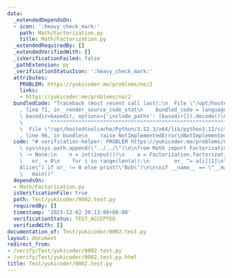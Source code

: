 ```yaml
---
data:
  _extendedDependsOn:
  - icon: ':heavy_check_mark:'
    path: Math/Factorization.py
    title: Math/Factorization.py
  _extendedRequiredBy: []
  _extendedVerifiedWith: []
  _isVerificationFailed: false
  _pathExtension: py
  _verificationStatusIcon: ':heavy_check_mark:'
  attributes:
    PROBLEM: https://yukicoder.me/problems/no/2
    links:
    - https://yukicoder.me/problems/no/2
  bundledCode: "Traceback (most recent call last):\n  File \"/opt/hostedtoolcache/Python/3.12.3/x64/lib/python3.12/site-packages/onlinejudge_verify/documentation/build.py\"\
    , line 71, in _render_source_code_stat\n    bundled_code = language.bundle(stat.path,\
    \ basedir=basedir, options={'include_paths': [basedir]}).decode()\n          \
    \         ^^^^^^^^^^^^^^^^^^^^^^^^^^^^^^^^^^^^^^^^^^^^^^^^^^^^^^^^^^^^^^^^^^^^^^^^^^^^^^^^^\n\
    \  File \"/opt/hostedtoolcache/Python/3.12.3/x64/lib/python3.12/site-packages/onlinejudge_verify/languages/python.py\"\
    , line 96, in bundle\n    raise NotImplementedError\nNotImplementedError\n"
  code: "# verification-helper: PROBLEM https://yukicoder.me/problems/no/2\n\nimport\
    \ sys\nsys.path.append(\"../../\")\n\nfrom Math import Factorization\n\ndef main()\
    \ -> None:\n    n = int(input())\n    a = Factorization.factorization(n)\n\n \
    \   or_ = 0\n    for i in range(len(a)):\n        or_ ^= a[i][1]\n\n    print(\"\
    Alice\") if or_ != 0 else print(\"Bob\")\n\n\nif __name__ == \"__main__\":\n \
    \   main()"
  dependsOn:
  - Math/Factorization.py
  isVerificationFile: true
  path: Test/yukicoder/0002.test.py
  requiredBy: []
  timestamp: '2023-12-02 20:13:06+09:00'
  verificationStatus: TEST_ACCEPTED
  verifiedWith: []
documentation_of: Test/yukicoder/0002.test.py
layout: document
redirect_from:
- /verify/Test/yukicoder/0002.test.py
- /verify/Test/yukicoder/0002.test.py.html
title: Test/yukicoder/0002.test.py
---
```

